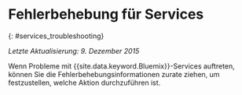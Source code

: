 
# Fehlerbehebung für Services
{: #services_troubleshooting}

*Letzte Aktualisierung: 9. Dezember 2015*

Wenn Probleme mit {{site.data.keyword.Bluemix}}-Services auftreten, können Sie die Fehlerbehebungsinformationen zurate ziehen, um festzustellen, welche Aktion durchzuführen ist.
